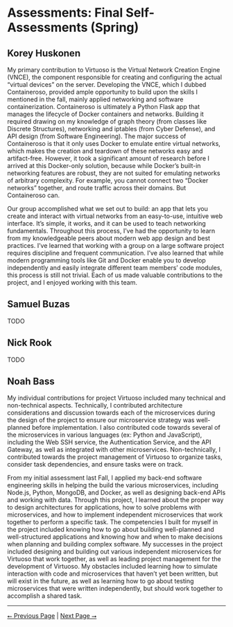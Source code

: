 # Assessments: Final Self-Assessments (Spring)

## Korey Huskonen

My primary contribution to Virtuoso is the Virtual Network Creation Engine (VNCE), the component responsible for creating and configuring the actual “virtual devices” on the server. Developing the VNCE, which I dubbed Containeroso, provided ample opportunity to build upon the skills I mentioned in the fall, mainly applied networking and software containerization. Containeroso is ultimately a Python Flask app that manages the lifecycle of Docker containers and networks. Building it required drawing on my knowledge of graph theory (from classes like Discrete Structures), networking and iptables (from Cyber Defense), and API design (from Software Engineering). The major success of Containeroso is that it only uses Docker to emulate entire virtual networks, which makes the creation and teardown of these networks easy and artifact-free. However, it took a significant amount of research before I arrived at this Docker-only solution, because while Docker’s built-in networking features are robust, they are not suited for emulating networks of arbitrary complexity. For example, you cannot connect two “Docker networks” together, and route traffic across their domains. But Containeroso can. 

Our group accomplished what we set out to build: an app that lets you create and interact with virtual networks from an easy-to-use, intuitive web interface. It’s simple, it works, and it can be used to teach networking fundamentals. Throughout this process, I’ve had the opportunity to learn from my knowledgeable peers about modern web app design and best practices. I’ve learned that working with a group on a large software project requires discipline and frequent communication. I’ve also learned that while modern programming tools like Git and Docker enable you to develop independently and easily integrate different team members’ code modules, this process is still not trivial. Each of us made valuable contributions to the project, and I enjoyed working with this team. 

## Samuel Buzas

TODO

## Nick Rook

TODO

## Noah Bass

My individual contributions for project Virtuoso included many technical and non-technical aspects. Technically, I contributed architecture considerations and discussion towards each of the microservices during the design of the project to ensure our microservice strategy was well-planned before implementation. I also contributed code towards several of the microservices in various languages (ex: Python and JavaScript), including the Web SSH service, the Authentication Service, and the API Gateway, as well as integrated with other microservices. Non-technically, I contributed towards the project management of Virtuoso to organize tasks, consider task dependencies, and ensure tasks were on track.

From my initial assessment last Fall, I applied my back-end software engineering skills in helping the build the various microservices, including Node.js, Python, MongoDB, and Docker, as well as designing back-end APIs and working with data. Through this project, I learned about the proper way to design architectures for applications, how to solve problems with microservices, and how to implement independent microservices that work together to perform a specific task. The competencies I built for myself in the project included knowing how to go about building well-planned and well-structured applications and knowing how and when to make decisions when planning and building complex software. My successes in the project included designing and building out various independent microservices for Virtuoso that work together, as well as leading project management for the development of Virtuoso. My obstacles included learning how to simulate interaction with code and microservices that haven’t yet been written, but will exist in the future, as well as learning how to go about testing microservices that were written independently, but should work together to accomplish a shared task.

---

[⭠ Previous Page](07a-initial-self-assessments.md) | [Next Page ⭢](#)
